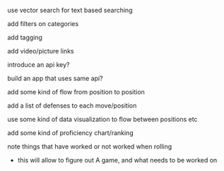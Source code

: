 use vector search for text based searching

add filters on categories

add tagging

add video/picture links

introduce an api key?

build an app that uses same api?

add some kind of flow from position to position

add a list of defenses to each move/position

use some kind of data visualization to flow between positions etc

add some kind of proficiency chart/ranking

note things that have worked or not worked when rolling
- this will allow to figure out A game, and what needs to be worked on